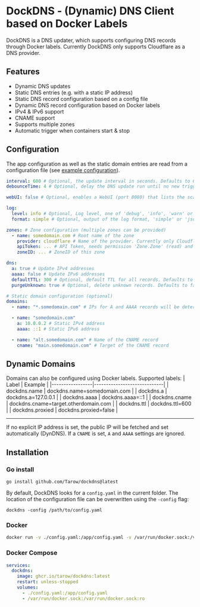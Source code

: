 # DockDNS - (Dynamic) DNS Client based on Docker Labels

DockDNS is a DNS updater, which supports configuring DNS records through Docker labels.
Currently DockDNS only supports Cloudflare as a DNS provider.

## Features

- Dynamic DNS updates
- Static DNS entries (e.g. with a static IP address)
- Static DNS record configuration based on a config file
- Dynamic DNS record configuration based on Docker labels
- IPv4 & IPv6 support
- CNAME support
- Supports multiple zones
- Automatic trigger when containers start & stop

## Configuration

The app configuration as well as the static domain entries are read from a configuration file (see [example configuration](config.example.yaml)).

```yaml
interval: 600 # Optional, the update interval in seconds. Defaults to 600. Negative interval will result in one-shot invocations.
debounceTime: 4 # Optional, delay the DNS update run until no new trigger event has been received for <<debounceTime>> seconds. This is used to avoid multiple DNS update runs when multiple containers are started/stopped in succession, e.g. by Docker Compose. Defaults to 4.

webUI: false # Optional, enables a WebUI (port 8080) that lists the scanned domains and current settings. Defaults to false

log:
  level: info # Optional, Log level, one of 'debug', 'info', 'warn' or 'error'. Defaults to 'info'
  format: simple # Optional, output of the log format, 'simple' or 'json'. Defaults to 'simple'

zones: # Zone configuration (multiple zones can be provided)
  - name: somedomain.com # Root name of the zone
    provider: cloudflare # Name of the provider. Currently only Cloudflare is supported
    apiToken: ... # API Token, needs permission 'Zone.Zone' (read) and Zone.DNS (edit)
    zoneID: ... # ZoneID of this zone

dns:
  a: true # Update IPv4 addresses
  aaaa: false # Update IPv6 addresses
  defaultTTL: 300 # Optional, default TTL for all records. Defaults to 300
  purgeUnknown: true # Optional, delete unknown records. Defaults to false.

# Static domain configuration (optional)
domains:
  - name: "*.somedomain.com" # IPs for A and AAAA records will be determined dynamically

  - name: "somedomain.com"
    a: 10.0.0.2 # Static IPv4 address
    aaaa: ::1 # Static IPv6 address

  - name: "alt.somedomain.com" # Name of the CNAME record
    cname: "main.somedomain.com" # Target of the CNAME record
```

## Dynamic Domains

Domains can also be configured using Docker labels.
Supported labels:
| Label | Example |
|-----------------|-----------------------------|
| dockdns.name | dockdns.name=somedomain.com |
| dockdns.a | dockdns.a=127.0.0.1 |
| dockdns.aaaa | dockdns.aaaa=::1 |
| dockdns.cname | dockdns.cname=target.otherdomain.com |
| dockdns.ttl | dockdns.ttl=600 |
| dockdns.proxied | dockdns.proxied=false |

---

If no explicit IP address is set, the public IP will be fetched and set automatically (DynDNS).
If a `CNAME` is set, `A` and `AAAA` settings are ignored.

## Installation

### Go install

```
go install github.com/Tarow/dockdns@latest
```

By default, DockDNS looks for a `config.yaml` in the current folder. The location of the configuration file can be overwritten using the `-config` flag:

```
dockdns -config /path/to/config.yaml
```

### Docker

```bash
docker run -v ./config.yaml:/app/config.yaml -v /var/run/docker.sock:/var/run/docker.sock:ro ghcr.io/tarow/dockdns:latest
```

### Docker Compose

```yaml
services:
  dockdns:
    image: ghcr.io/tarow/dockdns:latest
    restart: unless-stopped
    volumes:
      - ./config.yaml:/app/config.yaml
      - /var/run/docker.sock:/var/run/docker.sock:ro
```
